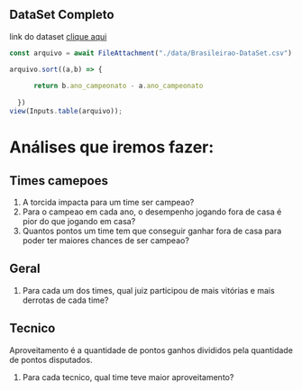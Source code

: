 
## DataSet Completo

link do dataset [clique aqui](https://basedosdados.org/dataset/c861330e-bca2-474d-9073-bc70744a1b23?table=18835b0d-233e-4857-b454-1fa34a81b4fa)

```js
const arquivo = await FileAttachment("./data/Brasileirao-DataSet.csv").csv({typed: true});

arquivo.sort((a,b) => {
   
      return b.ano_campeonato - a.ano_campeonato
    
  })
view(Inputs.table(arquivo));
```


# Análises que iremos fazer:
## Times camepoes
1. A torcida impacta para um time ser campeao?
2. Para o campeao em cada ano, o desempenho jogando fora de casa é pior do que jogando em casa?
3. Quantos pontos um time tem que conseguir ganhar fora de casa para poder ter maiores chances de ser campeao?

## Geral
1. Para cada um dos times, qual juiz participou de mais vitórias e mais derrotas de cada time?
<!-- 2. O desempenho de um time -->

## Tecnico
Aproveitamento é a quantidade de pontos ganhos divididos pela quantidade de pontos disputados.
1. Para cada tecnico, qual time teve maior aproveitamento?

<!-- ```js
import * as duckdb from "npm:@duckdb/duckdb-wasm";

const db = DuckDBClient.of({brasileirao:  FileAttachment("./data/Brasileirao-DataSet.csv").csv()});
```



```js
const a = await db.queryRow(`SELECT COUNT(*) AS num_jogos FROM brasileirao`);
console.log(a)

``` -->